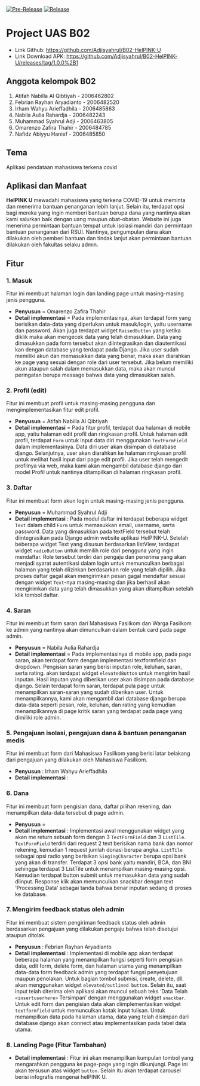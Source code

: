 [![Pre-Release](https://github.com/Adjisyahrul/B02-HelPINK-U/actions/workflows/pre-release.yml/badge.svg)](https://github.com/Adjisyahrul/B02-HelPINK-U/actions/workflows/pre-release.yml)
[![Release](https://github.com/Adjisyahrul/B02-HelPINK-U/actions/workflows/release.yml/badge.svg)](https://github.com/Adjisyahrul/B02-HelPINK-U/actions/workflows/release.yml)

<!-- HelPINK U -->

# Project UAS B02
- Link Github: https://github.com/Adjisyahrul/B02-HelPINK-U
- Link Download APK: https://github.com/Adjisyahrul/B02-HelPINK-U/releases/tag/1.0.0%2B1

## Anggota kelompok B02

1. Atifah Nabilla Al Qibtiyah - 2006462802
2. Febrian Rayhan Aryadianto - 2006482520
3. Irham Wahyu Arieffadhila - 2006485863
4. Nabila Aulia Rahardja - 2006482243
5. Muhammad Syahrul Adji - 2006463805
6. Omarenzo Zafira Thahir - 2006484785
7. Nafidz Abiyyu Hanief - 2006485850

## Tema 
Aplikasi pendataan mahasiswa terkena covid 

## Aplikasi dan Manfaat
**HelPINK U** mewadahi mahasiswa yang terkena COVID-19 untuk meminta dan menerima bantuan penanganan lebih lanjut. Selain itu, terdapat opsi bagi mereka yang ingin memberi bantuan berupa dana yang nantinya akan kami salurkan baik dengan uang maupun obat-obatan. Website ini juga menerima permintaan bantuan tempat untuk isolasi mandiri dan permintaan bantuan penanganan dari RSUI. Nantinya, pengumpulan dana akan dilakukan oleh pemberi bantuan dan tindak lanjut akan permintaan bantuan dilakukan oleh fakultas selaku admin.

## Fitur
### 1. Masuk
Fitur ini membuat halaman login dan landing page untuk masing-masing jenis pengguna.
- **Penyusun** = Omarenzo Zafira Thahir
- **Detail implementasi** =
Pada implementasinya, akan terdapat form yang berisikan data-data yang diperlukan untuk masuk/login, yaitu username dan password. Akan juga terdapat widget `RaisedButton` yang ketika diklik maka akan mengecek data yang telah dimasukkan. Data yang dimasukkan pada form tersebut akan diintegrasikan dan diautentikasi kan dengan database yang terdapat pada Django. Jika user sudah memiliki akun dan memasukkan data yang benar, maka akan diarahkan ke page yang sesuai dengan role dari user tersebut. Jika belum memiliki akun ataupun salah dalam memasukkan data, maka akan muncul peringatan berupa message bahwa data yang dimasukkan salah.

### 2. Profil (edit)
Fitur ini membuat profil untuk masing-masing pengguna dan mengimplementasikan fitur edit profil.
- **Penyusun** = Atifah Nabilla Al Qibtiyah
- **Detail implementasi** =
Pada fitur profil, terdapat dua halaman di mobile app, yaitu halaman edit profil dan ringkasan profil. Untuk halaman edit profil, terdapat `Form` untuk input data diri menggunakan `TextFormField` dalam implementasinya. Data diri user akan disimpan di database django. Selanjutnya, user akan diarahkan ke halaman ringkasan profil untuk melihat hasil input dari page edit profil. Jika user telah mengedit profilnya via web, maka kami akan mengambil database django dari model Profil untuk nantinya ditampilkan di halaman ringkasan profil. 

### 3. Daftar
Fitur ini membuat form akun login untuk masing-masing jenis pengguna.
- **Penyusun** = Muhammad Syahrul Adji
- **Detail implementasi** : 
Pada modul daftar ini terdapat beberapa widget `Text` dalam child `Form` untuk memasukkan email, username, serta password. Data yang dimasukkan pada textField tersebut telah diintegrasikan pada Django admin website aplikasi HelPINK-U. Setelah beberapa widget Text yang disusun berdasarkan listView, terdapat widget `radioButton` untuk memilih role dari pengguna yang ingin mendaftar. Role tersebut terdiri dari pengaju dan penerima yang akan menjadi syarat autentikasi dalam login untuk memunculkan berbagai halaman yang telah diizinkan berdasarkan role yang telah dipilih. Jika proses daftar gagal akan mengirimkan pesan gagal mendaftar sesuai dengan widget `Text`-nya masing-masing dan jika berhasil akan mengirimkan data yang telah dimasukkan yang akan ditampilkan setelah klik tombol daftar.

### 4. Saran
Fitur ini membuat form saran dari Mahasiswa Fasilkom dan Warga Fasilkom ke admin yang nantinya akan dimunculkan dalam bentuk card pada page admin.
- **Penyusun** = Nabila Aulia Rahardja
- **Detail implementasi** =
Pada implementasinya di mobile app, pada page saran, akan terdapat form dengan implementasi textformfield dan dropdown. Pengisian saran yang berisi inputan role, keluhan, saran, serta rating. akan terdapat widget `elevatedButton` untuk mengirim hasil inputan. Hasil inputan yang diberikan user akan disimpan pada database django. Selain terdapat form saran, terdapat pula page untuk menampilkan saran-saran yang sudah diberikan user. Untuk menampilkannya, kami akan mengambil dari database django berupa data-data seperti pesan, role, keluhan, dan rating yang kemudian menampilkannya di page kritik saran yang terdapat pada page yang dimiliki role admin.

### 5. Pengajuan isolasi, pengajuan dana & bantuan penanganan medis
Fitur ini membuat form dari Mahasiswa Fasilkom yang berisi latar belakang dari pengajuan yang dilakukan oleh Mahasiswa Fasilkom.
- **Penyusun** : Irham Wahyu Arieffadhila
- **Detail implementasi** :

### 6. Dana
Fitur ini membuat form pengisian dana, daftar pilihan rekening, dan menampilkan data-data tersebut di page admin.
- **Penyusun** =
- **Detail implementasi** :
Implementasi awal menggunakan widget yang akan me return sebuah form dengan 3 `TextFormField` dan 3 `ListTile`. `TextFormField` terdiri dari request 2 text berisikan nama bank dan nomor rekening, kemudian 1 request jumlah donasi berupa angka. `ListTile` sebagai opsi radio yang berisikan `SingingCharacter` berupa opsi bank yang akan di transfer. Terdapat 3 opsi bank yaitu mandiri, BCA, dan BNI sehingga terdapat 3 ListTile untuk menampilkan masing-masing opsi. Kemudian terdapat button submit untuk memasukkan data yang sudah diinput. Response klik akan memunculkan snackbar dengan text ‘Processing Data’ sebagai tanda bahwa benar inputan sedang di proses ke database. 

### 7. Mengirim feedback status oleh admin
Fitur ini membuat sistem pengiriman feedback status oleh admin berdasarkan pengajuan yang dilakukan pengaju bahwa telah disetujui ataupun ditolak.
- **Penyusun** : Febrian Rayhan Aryadianto
- **Detail implementasi** : 
Implementasi di mobile app akan terdapat beberapa halaman yang menampilkan fungsi seperti form pengisian data, edit form, delete form, dan halaman utama yang menampilkan data-data form feedback admin yang terdapat fungsi penyetujuan maupun penolakan. Untuk bagian tombol submisi, create, delete, dll. akan menggunakan widget `elevated/outlined button`. Selain itu, saat input telah diterima oleh aplikasi akan muncul sebuah teks ‘Data Telah `<insertuserhere>` Tersimpan’  dengan menggunakan widget `snackbar`. Untuk edit form dan pengisian data akan diimplementasikan widget `textformfield` untuk memunculkan kotak input tulisan. Untuk menampilkan data pada halaman utama, data yang telah disimpan dari database django akan connect atau implementasikan pada tabel data utama.

### 8. Landing Page (Fitur Tambahan)
- **Detail implementasi** : 
Fitur ini akan menampilkan kumpulan tombol yang mengarahkan pengguna ke page-page yang ingin dikunjungi. Page ini akan tersusun atas widget `button`. Selain itu akan terdapat carousel berisi infografis mengenai helPINK U.

